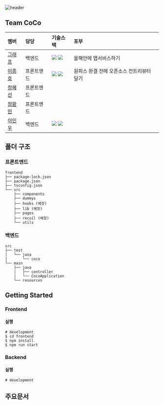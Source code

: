 ![header](https://capsule-render.vercel.app/api?type=waving&color=auto&height=300&section=header&text=CoCo.&fontSize=90)

## Team CoCo

|멤버|담당|기술스택|포부|
|:--|:--|:--|:--|
|[그래프](https://github.com/5witchkr)|백엔드|<img src="https://img.shields.io/badge/Nestjs-E0234E?style=for-the-badge&logo=Nestjs&logoColor=white"> <img src="https://img.shields.io/badge/Django-092E20?style=for-the-badge&logo=Django&logoColor=white">|올해안에 앱서비스하기|
|[이종호](https://github.com/devfrank9)|프론트엔드|<img src="https://img.shields.io/badge/typescript-3178C6?style=for-the-badge&logo=typescript&logoColor=white"> <img src="https://img.shields.io/badge/react-61DAFB?style=for-the-badge&logo=react&logoColor=black">|원피스 완결 전에 오픈소스 컨트리뷰터 달기|
|[정혜선](https://github.com/seonnn)|프론트엔드|||
|[정환민](https://github.com/JEONGHWANMIN)|프론트엔드|||
|[이민우](https://github.com/Minoolian)|백엔드|<img src="https://img.shields.io/badge/Java-007396?style=for-the-badge&logo=Java&logoColor=white"> <img src="https://img.shields.io/badge/SpringBoot-6DB33F?style=for-the-badge&logo=SpringBoot&logoColor=white">||

## 폴더 구조
### 프론트엔드
```
frontend
├── package-lock.json
├── package.json
├── tsconfig.json
└── src
    ├── components
    ├── dummys
    ├── hooks (예정)
    ├── lib (예정)
    ├── pages
    ├── recoil (예정)
    └── utils
```
### 백엔드
```
src
├── test
|   └── java
|       └── coco
└── main
    ├── java
    |   ├── controller
    |   └── CocoApplication
    └── resources
```
## Getting Started
### Frontend
#### 실행
```
# development
$ cd frontend
$ npm install
$ npm run start
```
### Backend
#### 실행
```
# development
```
## 주요문서

